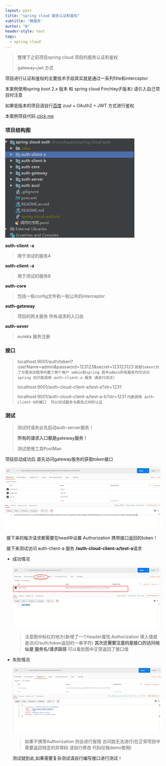 ```yaml
---
layout: post
title: "spring cloud 服务认证和鉴权"
subtitle: '微服务'
author: "W"
header-style: text
tags:
  - spring cloud
---
```


> 整理下之前项目spring cloud 项目的服务认证和鉴权 
>
> gateway+jwt 方式

项目进行认证和鉴权的主要技术手段其实就是通过一系列filte和interceptor

本案例使用spring boot 2.x 版本 和 spring cloud Finchley(F版本) 请引入自己项目时注意 

如果低版本的项目请自行[百度](https://www.baidu.com)  zuul + OAuth2 + JWT 方式进行鉴权

本案例项目代码 [click me](https://gitee.com/wangaping_0/cloud-auth-gateway-jwt.git)

### 项目结构图

![image-20200428204252600](/img/springcloud/gateway_jwt.png)

**auth-client -a**

> 用于测试的服务A

**auth-client -a**

> 用于测试的服务B

**auth-core**

> 包括一些config文件和一些公共的interceptor

**auth-gateway**

> 项目的网关服务 所有请求的入口处

**auth-sever**

> eureka 服务注册

### 接口
 > localhost:9001/auth/token?userName=admin&password=123123&secret=123123123 	```获取token(为了方便测试程序内置了两个用户 admin和spring 其中admin所有服务均可访问 spring 则只能调用 auth-client-a 服务 请自行测试)```
 >
 > localhost:9001/auth-cloud-client-a/test-a?str=1231 
 >
 > localhost:9001/auth-cloud-client-a/test-a-b?str=1231    ```内嵌调用 auth-client-b的接口  可以测试服务与服务之间的认证```

### 测试

> 测试时请务必先启动auth-server服务！
>
> **所有的请求入口都是gateway服务！**
>
> 测试使用工具PostMan

项目启动成功后 首先访问gateway服务的获取token接口 

  ![image-20200428213814821](/img/springcloud/access_token.png)


​    接下来的每次请求都需要在head中设置 Authorization 携带接口返回的token！

​    接下来测试访问 auth-client-a 服务  **/auth-cloud-client-a/test-a**请求



* 成功情况
  
  ![image-20200428214452433](/img/springcloud/access_client_a_success.png)
  
  > 注意图中标红的地方(新增了一个header属性:Authorization  填入值就是访问/auth/token返回的一串字符) **其次还需要注意的是接口的访问地址是  服务名/请求路径**  可以看到图中正常返回了接口值


* 失败情况

  ![image-20200428215058347](/img/springcloud/access_client_a_failed.png)
  
  > 如果不携带Authorization 则会进行报错 访问就无法进行(在正常项目中需要返回特定的异常码 请自行修改 代码仅做demo使用)
  
   
  
  测试就到此,如果需要复杂测试请自行编写接口进行测试！